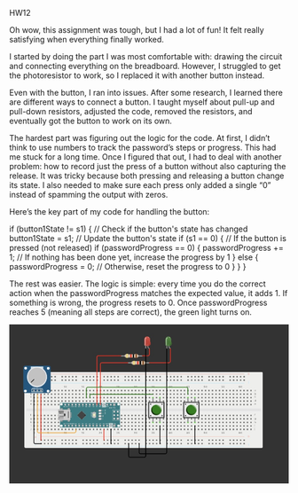 

HW12

Oh wow, this assignment was tough, but I had a lot of fun! It felt really satisfying when everything finally worked.

I started by doing the part I was most comfortable with: drawing the circuit and connecting everything on the breadboard. However, I struggled to get the photoresistor to work, so I replaced it with another button instead.

Even with the button, I ran into issues. After some research, I learned there are different ways to connect a button. I taught myself about pull-up and pull-down resistors, adjusted the code, removed the resistors, and eventually got the button to work on its own.

The hardest part was figuring out the logic for the code. At first, I didn’t think to use numbers to track the password’s steps or progress. This had me stuck for a long time. Once I figured that out, I had to deal with another problem: how to record just the press of a button without also capturing the release. It was tricky because both pressing and releasing a button change its state. I also needed to make sure each press only added a single “0” instead of spamming the output with zeros.

Here’s the key part of my code for handling the button:

if (button1State != s1) { // Check if the button's state has changed
  button1State = s1; // Update the button's state
  if (s1 == 0) { // If the button is pressed (not released)
    if (passwordProgress == 0) {
      passwordProgress += 1; // If nothing has been done yet, increase the progress by 1
    } else {
      passwordProgress = 0; // Otherwise, reset the progress to 0
    }
  }
}

The rest was easier. The logic is simple: every time you do the correct action when the passwordProgress matches the expected value, it adds 1. If something is wrong, the progress resets to 0. Once passwordProgress reaches 5 (meaning all steps are correct), the green light turns on.

<img src="HW12 circuit.jpg" />


